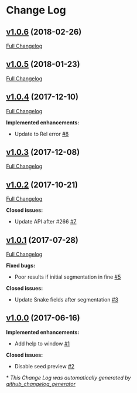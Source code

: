 # Change Log

## [v1.0.6](https://github.com/CellDynamics/RandomWalkSnakeFilter_quimp/tree/v1.0.6) (2018-02-26)
[Full Changelog](https://github.com/CellDynamics/RandomWalkSnakeFilter_quimp/compare/v1.0.5...v1.0.6)

## [v1.0.5](https://github.com/CellDynamics/RandomWalkSnakeFilter_quimp/tree/v1.0.5) (2018-01-23)
[Full Changelog](https://github.com/CellDynamics/RandomWalkSnakeFilter_quimp/compare/v1.0.4...v1.0.5)

## [v1.0.4](https://github.com/CellDynamics/RandomWalkSnakeFilter_quimp/tree/v1.0.4) (2017-12-10)
[Full Changelog](https://github.com/CellDynamics/RandomWalkSnakeFilter_quimp/compare/v1.0.3...v1.0.4)

**Implemented enhancements:**

- Update to Rel error [\#8](https://github.com/CellDynamics/RandomWalkSnakeFilter_quimp/issues/8)

## [v1.0.3](https://github.com/CellDynamics/RandomWalkSnakeFilter_quimp/tree/v1.0.3) (2017-12-08)
[Full Changelog](https://github.com/CellDynamics/RandomWalkSnakeFilter_quimp/compare/v1.0.2...v1.0.3)

## [v1.0.2](https://github.com/CellDynamics/RandomWalkSnakeFilter_quimp/tree/v1.0.2) (2017-10-21)
[Full Changelog](https://github.com/CellDynamics/RandomWalkSnakeFilter_quimp/compare/v1.0.1...v1.0.2)

**Closed issues:**

- Update API after \#266 [\#7](https://github.com/CellDynamics/RandomWalkSnakeFilter_quimp/issues/7)

## [v1.0.1](https://github.com/CellDynamics/RandomWalkSnakeFilter_quimp/tree/v1.0.1) (2017-07-28)
[Full Changelog](https://github.com/CellDynamics/RandomWalkSnakeFilter_quimp/compare/v1.0.0...v1.0.1)

**Fixed bugs:**

- Poor results if initial segmentation in fine [\#5](https://github.com/CellDynamics/RandomWalkSnakeFilter_quimp/issues/5)

**Closed issues:**

- Update Snake fields after segmentation [\#3](https://github.com/CellDynamics/RandomWalkSnakeFilter_quimp/issues/3)

## [v1.0.0](https://github.com/CellDynamics/RandomWalkSnakeFilter_quimp/tree/v1.0.0) (2017-06-16)
**Implemented enhancements:**

- Add help to window [\#1](https://github.com/CellDynamics/RandomWalkSnakeFilter_quimp/issues/1)

**Closed issues:**

- Disable seed preview [\#2](https://github.com/CellDynamics/RandomWalkSnakeFilter_quimp/issues/2)



\* *This Change Log was automatically generated by [github_changelog_generator](https://github.com/skywinder/Github-Changelog-Generator)*